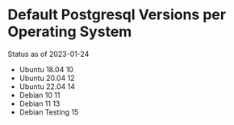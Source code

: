 # Default Postgresql Versions per Operating System 

Status as of 2023-01-24

- Ubuntu 18.04		10
- Ubuntu 20.04		12
- Ubuntu 22.04		14
- Debian 10		    11
- Debian 11		    13
- Debian Testing    15
